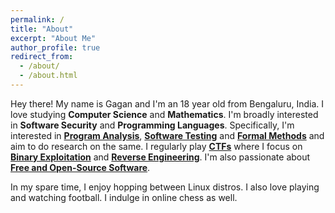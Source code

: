 ```yaml
---
permalink: /
title: "About"
excerpt: "About Me"
author_profile: true
redirect_from: 
  - /about/
  - /about.html
---
```


Hey there! My name is Gagan and I'm an 18 year old from Bengaluru, India. I love studying **Computer Science** and **Mathematics**. I'm broadly interested in **Software Security** and **Programming Languages**. Specifically, I'm interested in [**Program Analysis**](https://en.wikipedia.org/wiki/Program_analysis), [**Software Testing**](https://en.wikipedia.org/wiki/Software_testing) and [**Formal Methods**](https://en.wikipedia.org/wiki/Formal_methods) and aim to do research on the same. I regularly play [**CTFs**](https://en.wikipedia.org/wiki/Capture_the_flag_(cybersecurity)) where I focus on [**Binary Exploitation**](https://ctf101.org/binary-exploitation/overview/) and [**Reverse Engineering**](https://ctf101.org/reverse-engineering/overview/). I'm also passionate about [**Free and Open-Source Software**](https://en.wikipedia.org/wiki/Free_and_open-source_software).

In my spare time, I enjoy hopping between Linux distros. I also love playing and watching football. I indulge in online chess as well.
